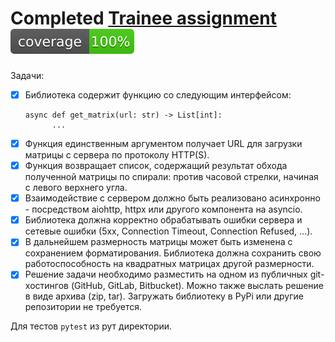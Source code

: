 # Completed [Trainee assignment](https://github.com/avito-tech/python-trainee-assignment) ![coverage](coverage.svg)
Задачи:
- [x] Библиотека содержит функцию со следующим интерфейсом:
  ```
  async def get_matrix(url: str) -> List[int]:
        ...
  ```
- [x] Функция единственным аргументом получает URL для загрузки матрицы с сервера по протоколу HTTP(S).
- [x] Функция возвращает список, содержащий результат обхода полученной матрицы по спирали: против часовой стрелки, начиная с левого верхнего угла.
- [x] Взаимодействие с сервером должно быть реализовано асинхронно - посредством aiohttp, httpx или другого компонента на asyncio.
- [x] Библиотека должна корректно обрабатывать ошибки сервера и сетевые ошибки (5xx, Connection Timeout, Connection Refused, ...).
- [x] В дальнейшем размерность матрицы может быть изменена с сохранением форматирования. Библиотека должна сохранить свою работоспособность на квадратных матрицах другой размерности.
- [x] Решение задачи необходимо разместить на одном из публичных git-хостингов (GitHub, GitLab, Bitbucket). Можно также выслать решение в виде архива (zip, tar). Загружать библиотеку в PyPi или другие репозитории не требуется.

Для тестов ``pytest`` из рут директории.